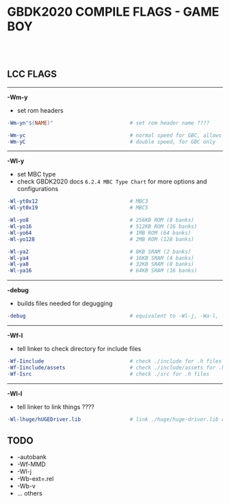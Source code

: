 # GBDK2020 COMPILE FLAGS - GAME BOY

<br><br>



## LCC FLAGS



---
**-Wm-y**
- set rom headers 

```makefile
-Wm-yn"$(NAME)"                         # set rom header name ????

-Wm-yc                                  # normal speed for GBC, allows use of cpu_fast()
-Wm-yC                                  # double speed, for GBC only
```



---
**-Wl-y**
- set MBC type
- check GBDK2020 docs `6.2.4 MBC Type Chart` for more options and configurations

```makefile
-Wl-yt0x12                              # MBC3
-Wl-yt0x19                              # MBC5

-Wl-yo8                                 # 256KB ROM (8 banks)
-Wl-yo16                                # 512KB ROM (16 banks)
-Wl-yo64                                # 1MB ROM (64 banks)
-Wl-yo128                               # 2MB ROM (128 banks)

-Wl-ya2                                 # 8KB SRAM (2 banks)
-Wl-ya4                                 # 16KB SRAM (4 banks)
-Wl-ya8                                 # 32KB SRAM (8 banks)
-Wl-ya16                                # 64KB SRAM (16 banks)
```



---
**-debug**
- builds files needed for degugging

```makefile
-debug                                  # equivalent to -Wl-j, -Wa-l, -Wm-yS ????
```



---
**-Wf-I**
- tell linker to check directory for include files

```makefile
-Wf-Iinclude                            # check ./include for .h files
-Wf-Iinclude/assets                     # check ./include/assets for .h files
-Wf-Isrc                                # check ./src for .h files
```



---
**-Wl-l**
- tell linker to link things ????

```makefile
-Wl-lhuge/hUGEDriver.lib                # link ./huge/huge-driver.lib during compiling
```



## TODO

- -autobank
- -Wf-MMD
- -Wl-j 
- -Wb-ext=.rel
- -Wb-v
- ... others

